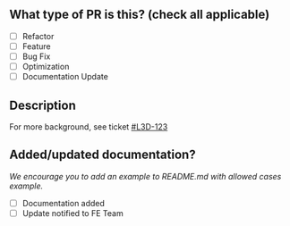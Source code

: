 ## What type of PR is this? (check all applicable)

- [ ] Refactor
- [ ] Feature
- [ ] Bug Fix
- [ ] Optimization
- [ ] Documentation Update

## Description

For more background, see ticket [#L3D-123](url_link)

## Added/updated documentation?

_We encourage you to add an example to README.md with allowed cases example._

- [ ] Documentation added
- [ ] Update notified to FE Team
